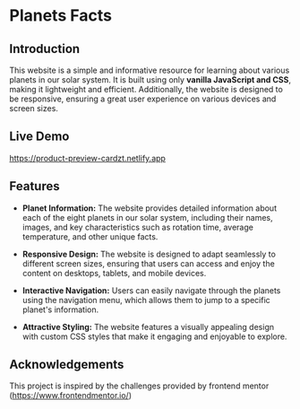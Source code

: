 # Planets Facts
## Introduction
This website is a simple and informative resource for learning about various planets in our solar system. It is built using only **vanilla JavaScript and CSS**, making it lightweight and efficient. Additionally, the website is designed to be responsive, ensuring a great user experience on various devices and screen sizes.

## Live Demo
https://product-preview-cardzt.netlify.app

## Features
- **Planet Information:** The website provides detailed information about each of the eight planets in our solar system, including their names, images, and key characteristics such as rotation time, average temperature, and other unique facts.

- **Responsive Design:** The website is designed to adapt seamlessly to different screen sizes, ensuring that users can access and enjoy the content on desktops, tablets, and mobile devices.

- **Interactive Navigation:** Users can easily navigate through the planets using the navigation menu, which allows them to jump to a specific planet's information.

- **Attractive Styling:** The website features a visually appealing design with custom CSS styles that make it engaging and enjoyable to explore.

## Acknowledgements
This project is inspired by the challenges provided by frontend mentor (https://www.frontendmentor.io/)